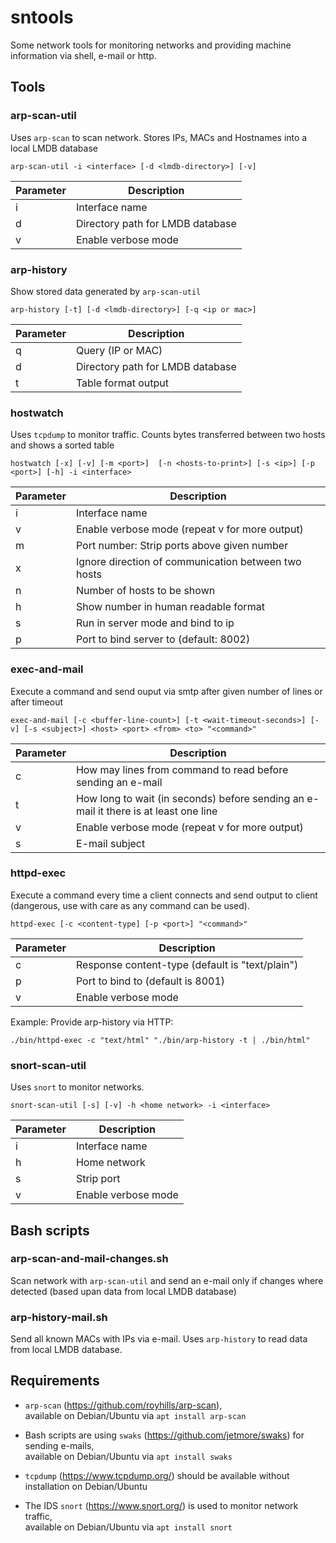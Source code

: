 # sntools

Some network tools for monitoring networks and providing machine information via shell, e-mail or http.


## Tools

### arp-scan-util

Uses `arp-scan` to scan network. Stores IPs, MACs and Hostnames into a local LMDB database

    arp-scan-util -i <interface> [-d <lmdb-directory>] [-v]
    
Parameter     | Description
--------------| -----------
i             | Interface name
d             | Directory path for LMDB database
v             | Enable verbose mode

### arp-history

Show stored data generated by `arp-scan-util`

    arp-history [-t] [-d <lmdb-directory>] [-q <ip or mac>]
    
Parameter     | Description
--------------| -----------
q             | Query (IP or MAC)
d             | Directory path for LMDB database
t             | Table format output
    
### hostwatch

Uses `tcpdump` to monitor traffic. Counts bytes transferred between two hosts and shows a sorted table

    hostwatch [-x] [-v] [-m <port>]  [-n <hosts-to-print>] [-s <ip>] [-p <port>] [-h] -i <interface>
    
Parameter     | Description
--------------| -----------
i             | Interface name
v             | Enable verbose mode (repeat v for more output)
m             | Port number: Strip ports above given number
x             | Ignore direction of communication between two hosts
n             | Number of hosts to be shown
h             | Show number in human readable format
s             | Run in server mode and bind to ip
p             | Port to bind server to (default: 8002)

### exec-and-mail

Execute a command and send ouput via smtp after given number of lines or after timeout

    exec-and-mail [-c <buffer-line-count>] [-t <wait-timeout-seconds>] [-v] [-s <subject>] <host> <port> <from> <to> "<command>"
    
Parameter     | Description
--------------| -----------
c             | How may lines from command to read before sending an e-mail
t             | How long to wait (in seconds) before sending an e-mail it there is at least one line
v             | Enable verbose mode (repeat v for more output)
s             | E-mail subject
    
    
### httpd-exec

Execute a command every time a client connects and send output to client (dangerous, use with care as any command can be used).

    httpd-exec [-c <content-type] [-p <port>] "<command>"
    
Parameter     | Description
--------------| -----------
c             | Response content-type (default is "text/plain")
p             | Port to bind to (default is 8001)
v             | Enable verbose mode

Example: Provide arp-history via HTTP:

    ./bin/httpd-exec -c "text/html" "./bin/arp-history -t | ./bin/html"

### snort-scan-util

Uses `snort` to monitor networks. 

    snort-scan-util [-s] [-v] -h <home network> -i <interface>
    
Parameter     | Description
--------------| -----------
i             | Interface name
h             | Home network
s             | Strip port
v             | Enable verbose mode


## Bash scripts

### arp-scan-and-mail-changes.sh

Scan network with `arp-scan-util` and send an e-mail only if changes where detected (based upan data from local LMDB database)

### arp-history-mail.sh

Send all known MACs with IPs via e-mail. Uses `arp-history` to read data from local LMDB database.


## Requirements

* `arp-scan` (https://github.com/royhills/arp-scan),  
available on Debian/Ubuntu via `apt install arp-scan`

* Bash scripts are using `swaks` (https://github.com/jetmore/swaks) for sending e-mails,  
available on Debian/Ubuntu via `apt install swaks`

* `tcpdump` (https://www.tcpdump.org/) should be available without installation on Debian/Ubuntu  

* The IDS `snort` (https://www.snort.org/) is used to monitor network traffic,  
available on Debian/Ubuntu via `apt install snort`

